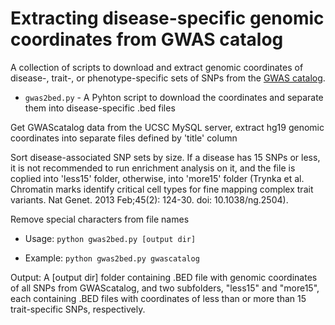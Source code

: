 Extracting disease-specific genomic coordinates from GWAS catalog
========================================================

A collection of scripts to download and extract genomic coordinates of disease-, trait-, or phenotype-specific sets of SNPs from the [GWAS catalog](http://www.genome.gov/gwastudies/).

* `gwas2bed.py` - A Pyhton script to download the coordinates and separate them into disease-specific .bed files

 Get GWAScatalog data from the UCSC MySQL server, 
 extract hg19 genomic coordinates into separate files 
 defined by 'title' column
 
 Sort disease-associated SNP sets by size. If a disease has 15 SNPs
 or less, it is not recommended to run enrichment analysis on it,
 and the file is coplied into 'less15' folder, otherwise, into 'more15'
 folder (Trynka et al. Chromatin marks identify critical cell types 
 for fine mapping complex trait variants. Nat Genet. 2013 Feb;45(2):
 124-30. doi: 10.1038/ng.2504).
 
 Remove special characters from file names
 
 * Usage: `python gwas2bed.py [output dir]`
 
 * Example: `python gwas2bed.py gwascatalog`
 
 Output: A [output dir] folder containing .BED file with genomic
 coordinates of all SNPs from GWAScatalog, and two subfolders,
 "less15" and "more15", each containing .BED files with coordinates of
 less than or more than 15 trait-specific SNPs, respectively.